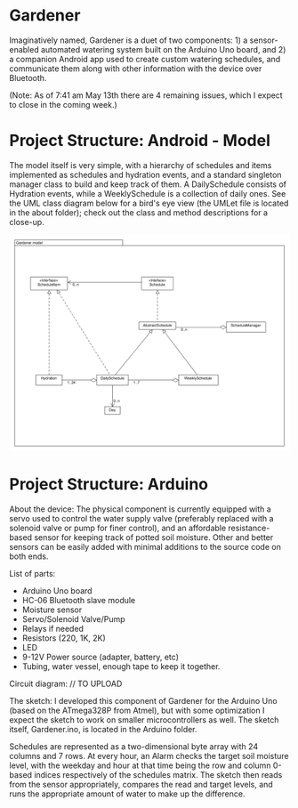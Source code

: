 # Gardener
Imaginatively named, Gardener is a duet of two components: 1) a sensor-enabled automated watering system built on the Arduino Uno board, and 2) a companion Android app used to create custom watering schedules, and communicate them along with other information with the device over Bluetooth. 

(Note: As of 7:41 am May 13th there are 4 remaining issues, which I expect to close in the coming week.)

# Project Structure: Android - Model

The model itself is very simple, with a hierarchy of schedules and items implemented as schedules and hydration events, and a standard singleton manager class to build and keep track of them. A DailySchedule consists of Hydration events, while a WeeklySchedule is a collection of daily ones. See the UML class diagram below for a bird's eye view (the UMLet file is located in the about folder); check out the class and method descriptions for a close-up. 

![Model Structure](/about/ModelClassDiagram.png)

# Project Structure: Arduino
About the device:
The physical component is currently equipped with a servo used to control the water supply valve (preferably replaced with a solenoid valve or pump for finer control), and an affordable resistance-based sensor for keeping track of potted soil moisture. Other and better sensors can be easily added with minimal additions to the source code on both ends.

List of parts:
- Arduino Uno board
- HC-06 Bluetooth slave module
- Moisture sensor
- Servo/Solenoid Valve/Pump
- Relays if needed
- Resistors (220, 1K, 2K)
- LED 
- 9-12V Power source (adapter, battery, etc)
- Tubing, water vessel, enough tape to keep it together.

Circuit diagram:
// TO UPLOAD

The sketch:
I developed this component of Gardener for the Arduino Uno (based on the ATmega328P from Atmel), but with some optimization I expect the sketch to work on smaller microcontrollers as well. The sketch itself, Gardener.ino, is located in the Arduino folder.

Schedules are represented as a two-dimensional byte array with 24 columns and 7 rows. At every hour, an Alarm checks the target soil moisture level, with the weekday and hour at that time being the row and column 0-based indices respectively of the schedules matrix. The sketch then reads from the sensor appropriately, compares the read and target levels, and runs the appropriate amount of water to make up the difference.

